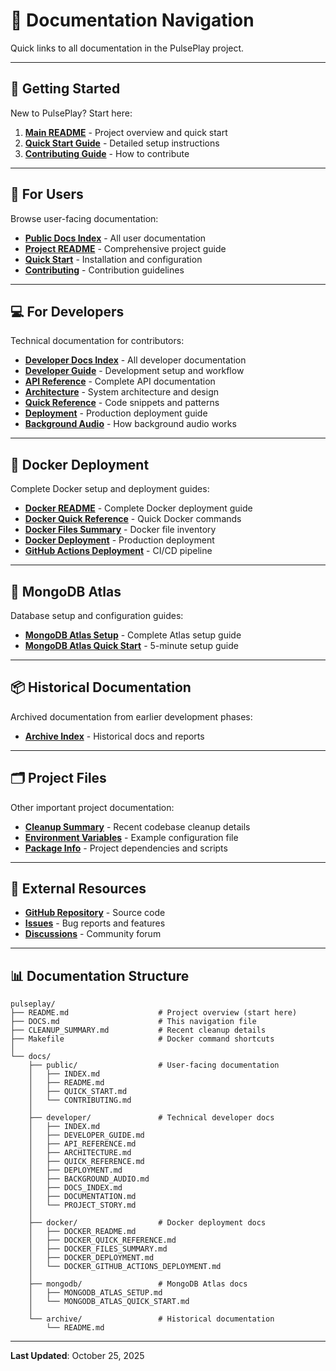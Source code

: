 # 📖 Documentation Navigation

Quick links to all documentation in the PulsePlay project.

---

## 🚀 Getting Started

New to PulsePlay? Start here:

1. **[Main README](README.md)** - Project overview and quick start
2. **[Quick Start Guide](docs/public/QUICK_START.md)** - Detailed setup instructions
3. **[Contributing Guide](docs/public/CONTRIBUTING.md)** - How to contribute

---

## 👥 For Users

Browse user-facing documentation:

- **[Public Docs Index](docs/public/INDEX.md)** - All user documentation
- **[Project README](docs/public/README.md)** - Comprehensive project guide
- **[Quick Start](docs/public/QUICK_START.md)** - Installation and configuration
- **[Contributing](docs/public/CONTRIBUTING.md)** - Contribution guidelines

---

## 💻 For Developers

Technical documentation for contributors:

- **[Developer Docs Index](docs/developer/INDEX.md)** - All developer documentation
- **[Developer Guide](docs/developer/DEVELOPER_GUIDE.md)** - Development setup and workflow
- **[API Reference](docs/developer/API_REFERENCE.md)** - Complete API documentation
- **[Architecture](docs/developer/ARCHITECTURE.md)** - System architecture and design
- **[Quick Reference](docs/developer/QUICK_REFERENCE.md)** - Code snippets and patterns
- **[Deployment](docs/developer/DEPLOYMENT.md)** - Production deployment guide
- **[Background Audio](docs/developer/BACKGROUND_AUDIO.md)** - How background audio works

---

## 🐳 Docker Deployment

Complete Docker setup and deployment guides:

- **[Docker README](docs/docker/DOCKER_README.md)** - Complete Docker deployment guide
- **[Docker Quick Reference](docs/docker/DOCKER_QUICK_REFERENCE.md)** - Quick Docker commands
- **[Docker Files Summary](docs/docker/DOCKER_FILES_SUMMARY.md)** - Docker file inventory
- **[Docker Deployment](docs/docker/DOCKER_DEPLOYMENT.md)** - Production deployment
- **[GitHub Actions Deployment](docs/docker/DOCKER_GITHUB_ACTIONS_DEPLOYMENT.md)** - CI/CD pipeline

---

## 🍃 MongoDB Atlas

Database setup and configuration guides:

- **[MongoDB Atlas Setup](docs/mongodb/MONGODB_ATLAS_SETUP.md)** - Complete Atlas setup guide
- **[MongoDB Atlas Quick Start](docs/mongodb/MONGODB_ATLAS_QUICK_START.md)** - 5-minute setup guide

---

## 📦 Historical Documentation

Archived documentation from earlier development phases:

- **[Archive Index](docs/archive/README.md)** - Historical docs and reports

---

## 🗂️ Project Files

Other important project documentation:

- **[Cleanup Summary](CLEANUP_SUMMARY.md)** - Recent codebase cleanup details
- **[Environment Variables](.env.example)** - Example configuration file
- **[Package Info](package.json)** - Project dependencies and scripts

---

## 🔗 External Resources

- **[GitHub Repository](https://github.com/juxtaduo/pulseplay)** - Source code
- **[Issues](https://github.com/juxtaduo/pulseplay/issues)** - Bug reports and features
- **[Discussions](https://github.com/juxtaduo/pulseplay/discussions)** - Community forum

---

## 📊 Documentation Structure

```
pulseplay/
├── README.md                    # Project overview (start here)
├── DOCS.md                      # This navigation file
├── CLEANUP_SUMMARY.md           # Recent cleanup details
├── Makefile                     # Docker command shortcuts
│
└── docs/
    ├── public/                  # User-facing documentation
    │   ├── INDEX.md
    │   ├── README.md
    │   ├── QUICK_START.md
    │   └── CONTRIBUTING.md
    │
    ├── developer/               # Technical developer docs
    │   ├── INDEX.md
    │   ├── DEVELOPER_GUIDE.md
    │   ├── API_REFERENCE.md
    │   ├── ARCHITECTURE.md
    │   ├── QUICK_REFERENCE.md
    │   ├── DEPLOYMENT.md
    │   ├── BACKGROUND_AUDIO.md
    │   ├── DOCS_INDEX.md
    │   ├── DOCUMENTATION.md
    │   └── PROJECT_STORY.md
    │
    ├── docker/                  # Docker deployment docs
    │   ├── DOCKER_README.md
    │   ├── DOCKER_QUICK_REFERENCE.md
    │   ├── DOCKER_FILES_SUMMARY.md
    │   ├── DOCKER_DEPLOYMENT.md
    │   └── DOCKER_GITHUB_ACTIONS_DEPLOYMENT.md
    │
    ├── mongodb/                 # MongoDB Atlas docs
    │   ├── MONGODB_ATLAS_SETUP.md
    │   └── MONGODB_ATLAS_QUICK_START.md
    │
    └── archive/                 # Historical documentation
        └── README.md
```

---

**Last Updated**: October 25, 2025
